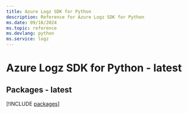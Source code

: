 ```yaml
---
title: Azure Logz SDK for Python
description: Reference for Azure Logz SDK for Python
ms.date: 09/18/2024
ms.topic: reference
ms.devlang: python
ms.service: logz
---
```

# Azure Logz SDK for Python - latest
## Packages - latest
[!INCLUDE [packages](logz-index.md)]
